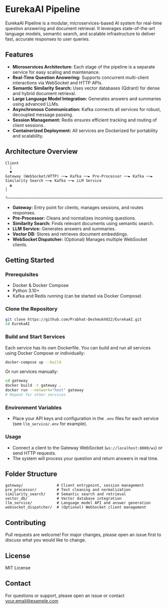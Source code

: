 # EurekaAI Pipeline

EurekaAI Pipeline is a modular, microservices-based AI system for real-time question answering and document retrieval. It leverages state-of-the-art language models, semantic search, and scalable infrastructure to deliver fast, accurate responses to user queries.

## Features

- **Microservices Architecture:** Each stage of the pipeline is a separate service for easy scaling and maintenance.
- **Real-Time Question Answering:** Supports concurrent multi-client interactions via WebSocket and HTTP APIs.
- **Semantic Similarity Search:** Uses vector databases (Qdrant) for dense and hybrid document retrieval.
- **Large Language Model Integration:** Generates answers and summaries using advanced LLMs.
- **Asynchronous Communication:** Kafka connects all services for robust, decoupled message passing.
- **Session Management:** Redis ensures efficient tracking and routing of client sessions.
- **Containerized Deployment:** All services are Dockerized for portability and scalability.

## Architecture Overview

```
Client
  │
  ▼
Gateway (WebSocket/HTTP) ──► Kafka ──► Pre-Processor ──► Kafka ──► Similarity Search ──► Kafka ──► LLM Service
  ▲                                                                                                   │
  └────────────────────────────────────────────────────────────────────────────────────────────────────┘
```

- **Gateway:** Entry point for clients, manages sessions, and routes responses.
- **Pre-Processor:** Cleans and normalizes incoming questions.
- **Similarity Search:** Finds relevant documents using semantic search.
- **LLM Service:** Generates answers and summaries.
- **Vector DB:** Stores and retrieves document embeddings.
- **WebSocket Dispatcher:** (Optional) Manages multiple WebSocket clients.

## Getting Started

### Prerequisites

- Docker & Docker Compose
- Python 3.10+
- Kafka and Redis running (can be started via Docker Compose)

### Clone the Repository

```bash
git clone https://github.com/Prabhat-Deshmukh022/EurekaAI.git
cd EurekaAI
```

### Build and Start Services

Each service has its own Dockerfile. You can build and run all services using Docker Compose or individually:

```bash
docker-compose up --build
```

Or run services manually:

```bash
cd gateway
docker build -t gateway .
docker run --network="host" gateway
# Repeat for other services
```

### Environment Variables

- Place your API keys and configuration in the `.env` files for each service (see `llm_service/.env` for example).

### Usage

- Connect a client to the Gateway WebSocket (`ws://localhost:8000/ws`) or send HTTP requests.
- The system will process your question and return answers in real time.

## Folder Structure

```
gateway/               # Client entrypoint, session management
pre_processor/         # Text cleaning and normalization
similarity_search/     # Semantic search and retrieval
vector_db/             # Vector database integration
llm_service/           # Language model API and answer generation
websocket_dispatcher/  # (Optional) WebSocket client management
```

## Contributing

Pull requests are welcome! For major changes, please open an issue first to discuss what you would like to change.

## License

MIT License

## Contact

For questions or support, please open an issue or contact [your.email@example.com](mailto:your.email@example.com)
